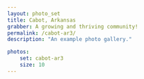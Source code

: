 ```yaml
---
layout: photo_set
title: Cabot, Arkansas
grabber: A growing and thriving community!
permalink: /cabot-ar3/
description: "An example photo gallery."

photos:
    set: cabot-ar3
    size: 10
---
```

